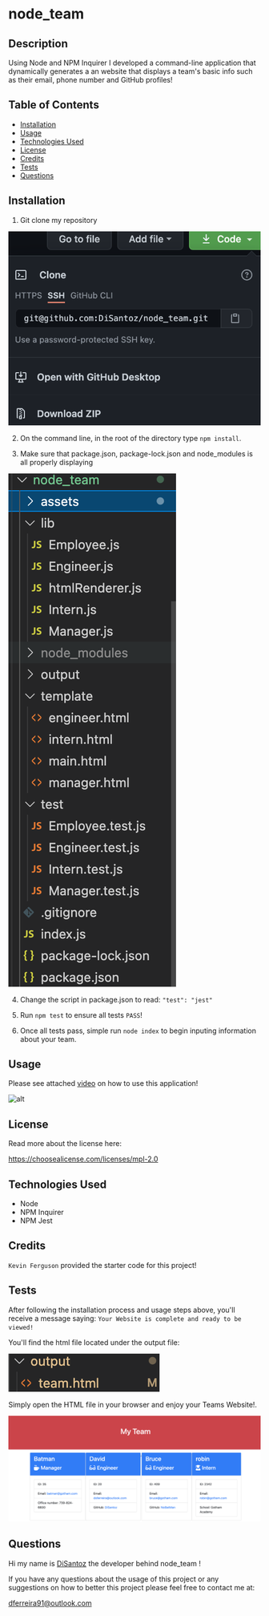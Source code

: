 # node_team

## Description

  Using Node and NPM Inquirer I developed a command-line application that dynamically generates a an website that displays a team's basic info such as their email, phone number and GitHub profiles!

  ## Table of Contents
  * [Installation](#installation)
  * [Usage](#usage)
  * [Technologies Used](#technologies-used)
  * [License](#license)
  * [Credits](#credits)
  * [Tests](#tests)
  * [Questions](#questions)
  

  ## Installation

  1. Git clone my repository 

  ![alt](./assets/images/clone.png)



  2. On the command line, in the root of the directory type `npm install`. 


  3. Make sure that package.json, package-lock.json and node_modules is all properly displaying

  ![alt](./assets/images/json.png)

  4. Change the script in package.json to read: ` "test": "jest" `

  5. Run `npm test` to ensure all tests `PASS`!

  6. Once all tests pass, simple run `node index` to begin inputing information about your team.


  ## Usage

  Please see attached [video](https://drive.google.com/file/d/1L59mA0YRb5yH7BKAjXjd4N5TRsg_rrNu/view?usp=sharing) on how to use this application!

  ![alt](./assets/images/nodeteam.gif)

  ## License
  Read more about the license here:
  
  https://choosealicense.com/licenses/mpl-2.0
  
  ## Technologies Used
  
  * Node
  * NPM Inquirer
  * NPM Jest
  
  ## Credits
  
`Kevin Ferguson` provided the starter code for this project! 
  
  
  ## Tests

  After following the installation process and usage steps above, you'll receive a message saying: `Your Website is complete and ready to be viewed!` 

  You'll find the html file located under the output file:
  
  ![alt](./assets//images/output.png)

  Simply open the HTML file in your browser and enjoy your Teams Website!.

  ![alt](./assets/images/result.png)


  ## Questions
  
  Hi my name is [DiSantoz](https://github.com/DiSantoz) the developer behind node_team !

  
  If you have any questions about the usage of this project or any suggestions on how to better this project please feel free to contact me at:

  dferreira91@outlook.com
